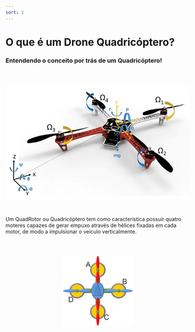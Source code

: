 ```yaml
---
sort: 1
---
```


# O que é um Drone Quadricóptero?
### Entendendo o conceito por trás de um Quadricóptero!<br><br>

<h1 align="center">
  <img src="../assets/images/o_que_drone/drone_eixos.jpg"/>
</h1>

<p>

<br>Um QuadRotor ou Quadricóptero tem como característica  possuir quatro moteres capazes de gerar empuxo através de hélices fixadas em cada motor, de modo a impulsionar o veículo verticalmente.<br><br>

</p>


<h1 align="center">
  <img src="../assets/images/o_que_drone/drone_quadcopter.gif"/>
</h1>







